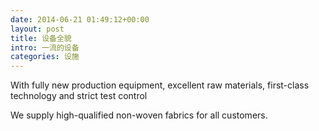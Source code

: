```yaml
---
date: 2014-06-21 01:49:12+00:00
layout: post
title: 设备全貌
intro: 一流的设备
categories: 设施
---
```


With fully new production equipment, excellent raw materials, first-class technology and strict test control

We supply high-qualified non-woven fabrics for all customers.
